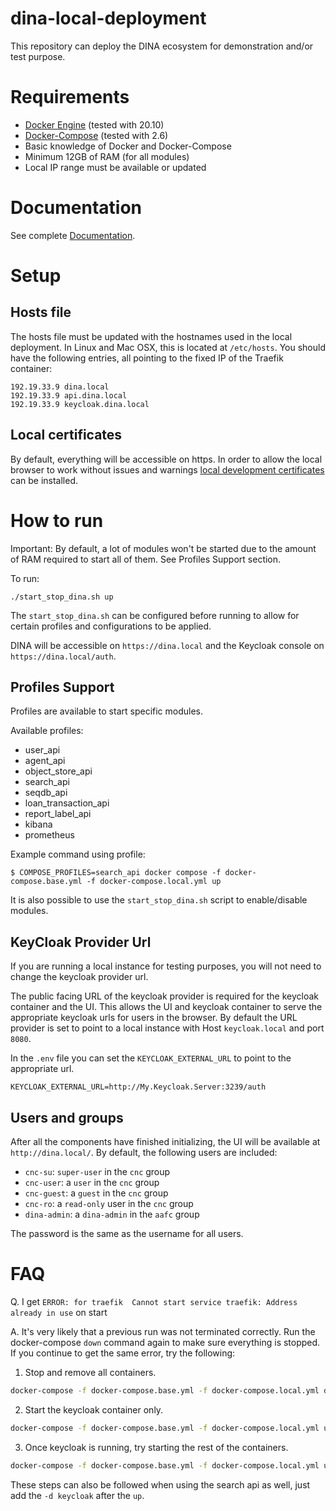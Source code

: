 # dina-local-deployment

This repository can deploy the DINA ecosystem for demonstration and/or test purpose.

# Requirements

* [Docker Engine](https://docs.docker.com/engine/install/) (tested with 20.10)
* [Docker-Compose](https://docs.docker.com/compose/) (tested with 2.6)
* Basic knowledge of Docker and Docker-Compose
* Minimum 12GB of RAM (for all modules)
* Local IP range must be available or updated

# Documentation

See complete [Documentation](https://aafc-bicoe.github.io/dina-local-deployment/).

# Setup

## Hosts file

The hosts file must be updated with the hostnames used in the local deployment. In Linux and Mac OSX, this is located at `/etc/hosts`. You should have the following entries, all pointing to the fixed IP of the Traefik container:

```
192.19.33.9 dina.local
192.19.33.9 api.dina.local
192.19.33.9 keycloak.dina.local
```

## Local certificates

By default, everything will be accessible on https. In order to allow the local browser to work without issues and warnings
[local development certificates](https://aafc-bicoe.github.io/dina-local-deployment/#_local_certificates) can be installed.

# How to run

Important: By default, a lot of modules won't be started due to the amount of RAM required to start all of them. See Profiles Support section.

To run:

```
./start_stop_dina.sh up
```

The `start_stop_dina.sh` can be configured before running to allow for certain profiles and configurations to be applied.

DINA will be accessible on `https://dina.local` and the Keycloak console on `https://dina.local/auth`.

## Profiles Support

Profiles are available to start specific modules.

Available profiles:

* user_api
* agent_api
* object_store_api
* search_api
* seqdb_api
* loan_transaction_api
* report_label_api
* kibana
* prometheus

Example command using profile:

```
$ COMPOSE_PROFILES=search_api docker compose -f docker-compose.base.yml -f docker-compose.local.yml up
```

It is also possible to use the `start_stop_dina.sh` script to enable/disable modules.

## KeyCloak Provider Url

If you are running a local instance for testing purposes, you will not need to change the keycloak provider url.

The public facing URL of the keycloak provider is required for the keycloak container and the UI. This allows the UI and keycloak container to serve the appropriate keycloak urls for users in the browser. By default the URL provider is set to point to a local instance with Host `keycloak.local` and port `8080`.

In the `.env` file you can set the `KEYCLOAK_EXTERNAL_URL` to point to the appropriate url.

```properties
KEYCLOAK_EXTERNAL_URL=http://My.Keycloak.Server:3239/auth
```

## Users and groups

After all the components have finished initializing, the UI will be available at `http://dina.local/`. By default, the following users are included:


* `cnc-su`: `super-user` in the `cnc` group
* `cnc-user`: a `user` in the `cnc` group
* `cnc-guest`: a `guest` in the `cnc` group
* `cnc-ro`: a `read-only` user in the `cnc` group
* `dina-admin`: a `dina-admin` in the `aafc` group

The password is the same as the username for all users.

# FAQ

Q. I get ```ERROR: for traefik  Cannot start service traefik: Address already in use``` on start

A. It's very likely that a previous run was not terminated correctly. Run the docker-compose `down` command again to make sure everything is stopped. If you continue to get the same error, try the following:

1. Stop and remove all containers.
```bash
docker-compose -f docker-compose.base.yml -f docker-compose.local.yml down
```

2. Start the keycloak container only.
```bash
docker-compose -f docker-compose.base.yml -f docker-compose.local.yml up -d keycloak
```

3. Once keycloak is running, try starting the rest of the containers.
```bash
docker-compose -f docker-compose.base.yml -f docker-compose.local.yml up
```

These steps can also be followed when using the search api as well, just add the `-d keycloak` after the `up`.
